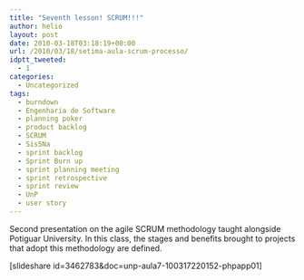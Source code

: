 ```yaml
---
title: "Seventh lesson! SCRUM!!!"
author: helio
layout: post
date: 2010-03-18T03:18:19+00:00
url: /2010/03/18/setima-aula-scrum-processo/
idptt_tweeted:
  - 1
categories:
  - Uncategorized
tags:
  - burndown
  - Engenharia de Software
  - planning poker
  - product backlog
  - SCRUM
  - Sis5Na
  - sprint backlog
  - Sprint Burn up
  - sprint planning meeting
  - sprint retrospective
  - sprint review
  - UnP
  - user story
---
```


Second presentation on the agile SCRUM methodology taught alongside Potiguar University. In this class, the stages and benefits brought to projects that adopt this methodology are defined.

[slideshare id=3462783&doc=unp-aula7-100317220152-phpapp01]
